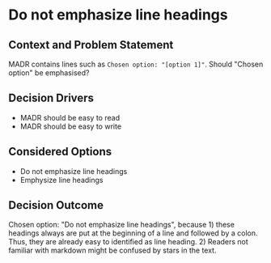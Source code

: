 # Do not emphasize line headings

## Context and Problem Statement

MADR contains lines such as `Chosen option: "[option 1]"`. Should "Chosen option" be emphasised?

## Decision Drivers

* MADR should be easy to read
* MADR should be easy to write

## Considered Options

* Do not emphasize line headings
* Emphysize line headings

## Decision Outcome

Chosen option: "Do not emphasize line headings", because 1) these headings always are put at the beginning of a line and followed by a colon. Thus, they are already easy to identified as line heading. 2) Readers not familiar with markdown might be confused by stars in the text.

